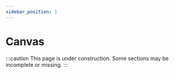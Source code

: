 ```yaml
---
sidebar_position: 1
---
```


# Canvas

:::caution
This page is under construction. Some sections may be incomplete or missing.
:::